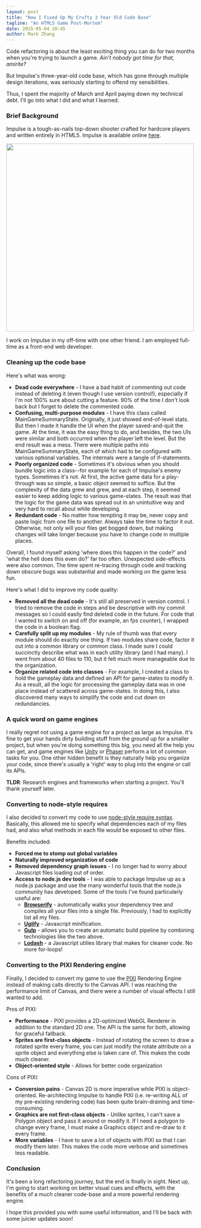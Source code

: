 ```yaml
---
layout: post
title: "How I Fixed Up My Crufty 3 Year Old Code Base"
tagline: "An HTML5 Game Post-Mortem"
date: 2015-05-04 20:45
author: Mark Zhang
---
```


Code refactoring is about the least exciting thing you can do for two months when you're trying to launch a game. *Ain't nobody got time for that, amirite?*

But Impulse's three-year-old code base, which has gone through multiple design iterations, was seriously starting to offend my sensibilities.

Thus, I spent the majority of March and April paying down my technical debt. I'll go into what I did and what I learned.

### Brief Background

Impulse is a tough-as-nails top-down shooter crafted for hardcore players and written entirely in HTML5. Impulse is available online [here](http://play-impulse.com).

<div class="post-image-container">
  <img src="{{ site.baseurl }}/assets/img/hive1_7.jpg" width="500"/>
</div>


I work on Impulse in my off-time with one other friend. I am employed full-time as a front-end web developer.

### Cleaning up the code base

Here's what was wrong:

* **Dead code everywhere** - I have a bad habit of commenting out code instead of deleting it (even though I use version control!), especially if I'm not 100% sure about cutting a feature. 90% of the time I don't look back but I forget to delete the commented code.
* **Confusing, multi-purpose modules** - I have this class called MainGameSummaryState. Originally, it just showed end-of-level stats. But then I made it handle the UI when the player saved-and-quit the game. At the time, it was the easy thing to do, and besides, the two UIs were similar and both occurred when the player left the level. But the end result was a mess. There were multiple paths into MainGameSummaryState, each of which had to be configured with various optional variables. The internals were a tangle of if-statements.
* **Poorly organized code** - Sometimes it's obvious when you should bundle logic into a class--for example for each of Impulse's enemy types. Sometimes it's not. At first, the active game data for a play-through was so simple, a basic object seemed to suffice. But the complexity of the data grew and grew, and at each step, it seemed easier to keep adding logic to various game-states. The result was that the logic for the game data was spread out in an unintuitive way and very hard to recall about while developing.
* **Redundant code** - No matter how tempting it may be, never copy and paste logic from one file to another. Always take the time to factor it out. Otherwise, not only will your files get bogged down, but making changes will take longer because you have to change code in multiple places.

Overall, I found myself asking 'where does this happen in the code?' and 'what the hell does this even do?' far too often. Unexpected side-effects were also common. The time spent re-tracing through code and tracking down obscure bugs was substantial and made working on the game less fun.

Here's what I did to improve my code quality:

* **Removed all the dead code** - It's still all preserved in version control. I tried to remove the code in steps and be descriptive with my commit messages so I could easily find deleted code in the future. For code that I wanted to switch on and off (for example, an fps counter), I wrapped the code in a boolean flag.
* **Carefully split up my modules** - My rule of thumb was that every module should do exactly one thing. If two modules share code, factor it out into a common library or common class. I made sure I could succinctly describe what was in each utility library (and I had many). I went from about 40 files to 110, but it felt much more manageable due to the organization.
* **Organize related code into classes** - For example, I created a class to hold the gameplay data and defined an API for game-states to modify it. As a result, all the logic for processing the gameplay data was in one place instead of scattered across game-states. In doing this, I also discovered many ways to simplify the code and cut down on redundancies.


### A quick word on game engines

I really regret not using a game engine for a project as large as Impulse. It's fine to get your hands dirty building stuff from the ground up for a smaller project, but when you're doing something this big, you need all the help you can get, and game engines like [Unity](https://unity3d.com/) or [Phaser](https://phaser.io/) perform a lot of common tasks for you. One other hidden benefit is they naturally help you organize your code, since there's usually a 'right' way to plug into the engine or call its APIs.

**TLDR**: Research engines and frameworks when starting a project. You'll thank yourself later.

### Converting to node-style requires

I also decided to convert my code to use [node-style require syntax](https://github.com/substack/browserify-handbook#require). Basically, this allowed me to specify what dependencies each of my files had, and also what methods in each file would be exposed to other files. 

Benefits included:

* **Forced me to stomp out global variables**
* **Naturally improved organization of code**
* **Removed dependency graph issues** - I no longer had to worry about Javascript files loading out of order.
* **Access to node.js dev tools** - I was able to package Impulse up as a node.js package and use the many wonderful tools that the node.js community has developed. Some of the tools I've found particularly useful are:
  * **[Browserify](http://browserify.org/)** - automatically walks your dependency tree and compiles all your files into a single file. Previously, I had to explicitly list all my files.
  * **[Uglify](https://github.com/mishoo/UglifyJS)** - Javascript minification.
  * **[Gulp](http://gulpjs.com/)** - allows you to create an automatic build pipeline by combining technologies like the two above.
  * **[Lodash](https://lodash.com/docs)** - a Javascript utilies library that makes for cleaner code. No more for-loops!

### Converting to the PIXI Rendering engine

Finally, I decided to convert my game to use the [PIXI](http://www.pixijs.com/) Rendering Engine instead of making calls directly to the Canvas API. I was reaching the performance limit of Canvas, and there were a number of visual effects I still wanted to add. 

Pros of PIXI:

* **Performance** - PIXI provides a 2D-optimized WebGL Renderer in addition to the standard 2D one. The API is the same for both, allowing for graceful fallback.
* **Sprites are first-class objects** - Instead of rotating the screen to draw a rotated sprite every frame, you can just modify the rotate attribute on a sprite object and everything else is taken care of. This makes the code much cleaner.
* **Object-oriented style** - Allows for better code organization

Cons of PIXI:

* **Conversion pains** - Canvas 2D is more imperative while PIXI is object-oriented. Re-architecting Impulse to handle PIXI (i.e. re-writing ALL of my pre-existing rendering code) has been quite brain-draining and time-consuming.
* **Graphics are not first-class objects** - Unlike sprites, I can't save a Polygon object and pass it around or modify it. If I need a polygon to change every frame, I must make a Graphics object and re-draw to it every frame.
* **More variables** - I have to save a lot of objects with PIXI so that I can modify them later. This makes the code more verbose and sometimes less readable.

### Conclusion

It's been a long refactoring journey, but the end is finally in sight. Next up, I'm going to start working on better visual cues and effects, with the benefits of a much cleaner code-base and a more powerful rendering engine.

I hope this provided you with some useful information, and I'll be back with some juicier updates soon!
